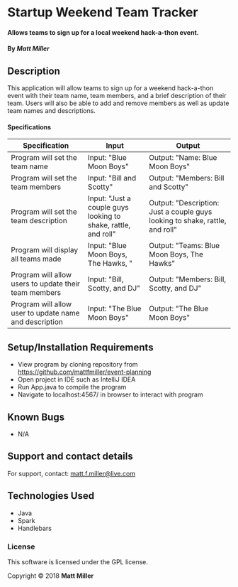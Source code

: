 # Startup Weekend Team Tracker

#### Allows teams to sign up for a local weekend hack-a-thon event.

#### By _**Matt Miller**_

## Description

This application will allow teams to sign up for a weekend hack-a-thon event with their team name, team members, and a brief description of their team. Users will also be able to add and remove members as well as update team names and descriptions.

#### Specifications

| Specification | Input | Output |
| --- | --- | --- |
| Program will set the team name | Input: "Blue Moon Boys" | Output: "Name: Blue Moon Boys" |
| Program will set the team members | Input: "Bill and Scotty" | Output: "Members: Bill and Scotty" |
| Program will set the team description | Input: "Just a couple guys looking to shake, rattle, and roll" | Output: "Description: Just a couple guys looking to shake, rattle, and roll" |
| Program will display all teams made | Input: "Blue Moon Boys, The Hawks, " | Output: "Teams: Blue Moon Boys, The Hawks" |
| Program will allow users to update their team members  | Input: "Bill, Scotty, and DJ" | Output: "Members: Bill, Scotty, and DJ" |
| Program will allow user to update name and description | Input: "The Blue Moon Boys" | Output: "The Blue Moon Boys" |


## Setup/Installation Requirements

* View program by cloning repository from https://github.com/mattfmiller/event-planning
* Open project in IDE such as IntelliJ IDEA
* Run App.java to compile the program
* Navigate to localhost:4567/ in browser to interact with program

## Known Bugs

* N/A

## Support and contact details

For support, contact: matt.f.miller@live.com

## Technologies Used

* Java
* Spark
* Handlebars

### License

This software is licensed under the GPL license.

Copyright © 2018 **Matt Miller**

